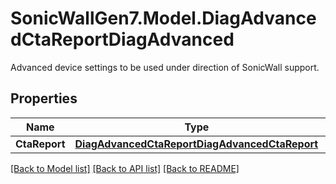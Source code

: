 # SonicWallGen7.Model.DiagAdvancedCtaReportDiagAdvanced
Advanced device settings to be used under direction of SonicWall support.

## Properties

Name | Type | Description | Notes
------------ | ------------- | ------------- | -------------
**CtaReport** | [**DiagAdvancedCtaReportDiagAdvancedCtaReport**](DiagAdvancedCtaReportDiagAdvancedCtaReport.md) |  | [optional] 

[[Back to Model list]](../README.md#documentation-for-models) [[Back to API list]](../README.md#documentation-for-api-endpoints) [[Back to README]](../README.md)

